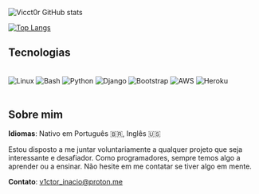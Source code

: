 ![Vicct0r GitHub stats](https://github-readme-stats.vercel.app/api?username=vicct0r&show_icons=true&theme=dark)

[![Top Langs](https://github-readme-stats.vercel.app/api/top-langs/?username=vicct0r&layout=donut)](https://github.com/anuraghazra/github-readme-stats)

## Tecnologias

<div style="display: inline_block"><br/>
    <img align="center" alt="Linux" src="https://img.shields.io/badge/Linux-FCC624?style=for-the-badge&logo=linux&logoColor=black">
    <img align="center" alt="Bash" src="https://img.shields.io/badge/Bash-4EAA25?style=for-the-badge&logo=gnu-bash&logoColor=white">
    <img align="center" alt="Python" src="https://img.shields.io/badge/Python-3776AB?style=for-the-badge&logo=python&logoColor=white">
    <img align="center" alt="Django" src="https://img.shields.io/badge/Django-092E20?style=for-the-badge&logo=django&logoColor=white">
    <img align="center" alt="Bootstrap" src="https://img.shields.io/badge/Bootstrap-563D7C?style=for-the-badge&logo=bootstrap&logoColor=white">
    <img align="center" alt="AWS" src="https://img.shields.io/badge/AWS-232F3E?style=for-the-badge&logo=amazonaws&logoColor=white">
    <img align="center" alt="Heroku" src="https://img.shields.io/badge/Heroku-430098?style=for-the-badge&logo=heroku&logoColor=white">
</div><br/>



## Sobre mim

**Idiomas**: Nativo em Português 🇧🇷, Inglês 🇺🇸

Estou disposto a me juntar voluntariamente a qualquer projeto que seja interessante e desafiador. Como programadores, sempre temos algo a aprender ou a ensinar. Não hesite em me contatar se tiver algo em mente. 

**Contato**: [v1ctor_inacio@proton.me](mailto:v1ctor_inacio@proton.me)

